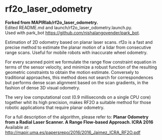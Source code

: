 # rf2o_laser_odometry

**Forked from MAPIRlab/rf2o_laser_odometry.** <br />
Edited README.md and launch/rf2o_laser_odometry.launch.py. <br />
Used with park_bot https://github.com/nishalangovender/park_bot.

Estimation of 2D odometry based on planar laser scans. rf2o is a fast and precise method to estimate the planar motion of a lidar from consecutive range scans. Useful for mobile robots with inaccurate wheel odometry.

For every scanned point we formulate the range flow constraint equation in terms of the sensor velocity, and minimize a robust function of the resulting geometric constraints to obtain the motion estimate. Conversely to traditional approaches, this method does not search for correspondences but performs dense scan alignment based on the scan gradients, in the fashion of dense 3D visual odometry.

The very low computational cost (0.9 milliseconds on a single CPU core) together whit its high precision, makes RF2O a suitable method for those robotic applications that require planar odometry.

For a full description of the algorithm, please refer to: **Planar Odometry from a Radial Laser Scanner. A Range Flow-based Approach. ICRA 2016** Available at: http://mapir.uma.es/papersrepo/2016/2016_Jaimez_ICRA_RF2O.pdf